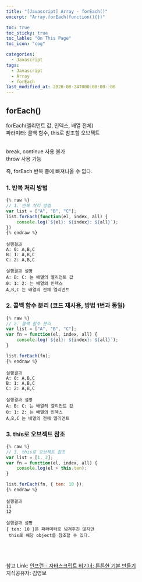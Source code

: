 ```yaml
---
title: "[Javascript] Array - forEach()"
excerpt: "Array.forEach(function(){})"

toc: true
toc_sticky: true
toc_lable: "On This Page"
toc_icon: "cog"

categories:
  - Javascript
tags:
  - Javascript
  - Array
  - forEach
last_modified_at: 2020-08-24T000:00:00-:00
---
```


## forEach()

forEach(엘리먼트 값, 인덱스, 배열 전체)<br />
파라미터: 콜백 함수, this로 참조할 오브젝트

<br />
break, continue 사용 불가<br />
throw 사용 가능

즉, forEach 반복 중에 빠져나올 수 없다.

### 1. 반복 처리 방법

```javascript
{% raw %}
// 1. 반복 처리 방법
var list = ["A", "B", "C"];
list.forEach(function(el, index, all) {
    console.log(`${el}: ${index}: ${all}`);
})
{% endraw %}
```

```
실행결과
A: 0: A,B,C
B: 1: A,B,C
C: 2: A,B,C
```

```
실행결과 설명
A: B: C: 는 배열의 엘리먼트 값
0: 1: 2: 는 배열의 인덱스
A,B,C 는 배열의 전체 엘리먼트
```

### 2. 콜백 함수 분리 (코드 재사용, 방법 1번과 동일)

```javascript
{% raw %}
// 2. 콜백 함수 분리
var list = ["A", "B", "C"];
var fn = function(el, index, all) {
    console.log(`${el}: ${index}: ${all}`);
}

list.forEach(fn);
{% endraw %}
```

```
실행결과
A: 0: A,B,C
B: 1: A,B,C
C: 2: A,B,C
```

```
실행결과 설명
A: B: C: 는 배열의 엘리먼트 값
0: 1: 2: 는 배열의 인덱스
A,B,C 는 배열의 전체 엘리먼트
```

### 3. this로 오브젝트 참조

```javascript
{% raw %}
// 3. this로 오브젝트 참조
var list = [1, 2];
var fn = function(el, index, all) {
    console.log(el + this.ten);
}

list.forEach(fn, { ten: 10 });
{% endraw %}
```

```
실행결과
11
12
```

```
실행결과 설명
{ ten: 10 }은 파라미터로 넘겨주진 않지만
 this로 해당 object를 참조할 수 있다.
```

<br /><br /><br />
참고 Link: [인프런 - 자바스크립트 비기너: 튼튼한 기본 만들기][link]<br />
지식공유자: 김영보

[link]: https://www.inflearn.com/course/%EC%9E%90%EB%B0%94%EC%8A%A4%ED%81%AC%EB%A6%BD%ED%8A%B8-%EB%B9%84%EA%B8%B0%EB%84%88 "Go"
